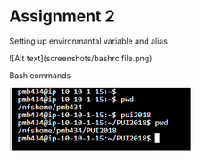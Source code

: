 # Assignment 2

Setting up environmantal variable and alias

![Alt text](screenshots/bashrc file.png)

Bash commands

![Alt text](screenshots/commands.png)

